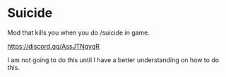 # Suicide
Mod that kills you when you do /suicide in game.

https://discord.gg/AssJTNqygR

I am not going to do this until I have a better understanding on how to do this.